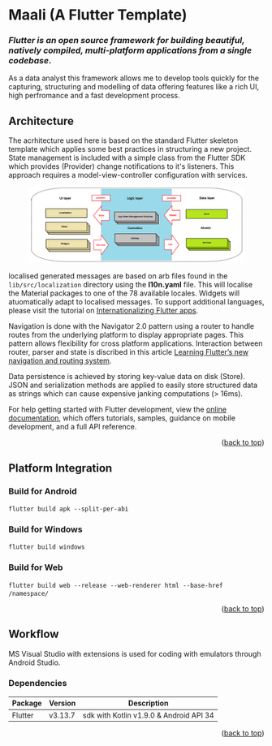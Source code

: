 <!-- ABOUT THE PROJECT -->
<a id="readme-top"></a>
# Maali (A Flutter Template)

### *Flutter is an open source framework for building beautiful, natively compiled, multi-platform applications from a single codebase*.

As a data analyst this framework allows me to develop tools quickly for the capturing, structuring and modelling of data offering features like a rich UI, high perfromance and a fast development process. 

## Architecture

The acrhitecture used here is based on the standard Flutter skeleton template which applies some best practices in structuring a new project. State management is included with a simple class from the Flutter SDK which provides (Provider) change notifications to it's listeners. This approach requires a model-view-controller configuration with services.

<figure>
    <center>
    <img src="./assets/doco/architecture.png">
    <center>
</figure>

localised generated messages are based on arb files found in the `lib/src/localization` directory using the **l10n.yaml** file. This will localise the Material packages to one of the 78 available locales. Widgets will atuomatically adapt to localised messages. To support additional languages, please visit the tutorial on [Internationalizing Flutter
apps](https://flutter.dev/docs/development/accessibility-and-localization/internationalization).

Navigation is done with the Navigator 2.0 pattern using a router to handle routes from the underlying platform to display appropriate pages. This pattern allows flexibility for cross platform applications. Interaction between router, parser and state is discribed in this article [Learning Flutter’s new navigation and routing system](https://medium.com/flutter/learning-flutters-new-navigation-and-routing-system-7c9068155ade).

Data persistence is achieved by storing key-value data on disk (Store). JSON and serialization methods are applied to easily store structured data as strings which can cause expensive janking computations (> 16ms).

For help getting started with Flutter development, view the [online documentation](https://flutter.dev/docs), which offers tutorials, samples, guidance on mobile development, and a full API reference.

<p align="right">(<a href="#readme-top">back to top</a>)</p>

## Platform Integration

### Build for Android
```
flutter build apk --split-per-abi
```

### Build for Windows
```
flutter build windows
```

### Build for Web
```
flutter build web --release --web-renderer html --base-href /namespace/
```

<p align="right">(<a href="#readme-top">back to top</a>)</p>

## Workflow

MS Visual Studio with extensions is used for coding with emulators through Android Studio.

### Dependencies

| Package | Version | Description |
| -----------   | ----------- | ----------- | 
| Flutter       | v3.13.7 | sdk with Kotlin v1.9.0 & Android API 34 |


<p align="right">(<a href="#readme-top">back to top</a>)</p>


